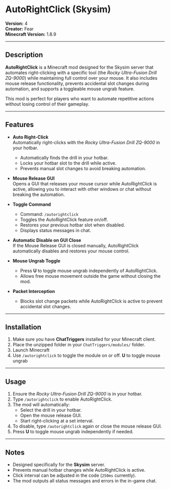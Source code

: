 # AutoRightClick (Skysim)

**Version:** 4  
**Creator:** Fear  
**Minecraft Version:** 1.8.9 

---

## Description

**AutoRightClick** is a Minecraft mod designed for the Skysim server that automates right-clicking with a specific tool (the *Rocky Ultra-Fusion Drill ZQ-9000*) while maintaining full control over your mouse. It also includes mouse release functionality, prevents accidental slot changes during automation, and supports a toggleable mouse ungrab feature.  

This mod is perfect for players who want to automate repetitive actions without losing control of their gameplay.  

---

## Features

- **Auto Right-Click**  
  Automatically right-clicks with the *Rocky Ultra-Fusion Drill ZQ-9000* in your hotbar.  
  - Automatically finds the drill in your hotbar.  
  - Locks your hotbar slot to the drill while active.  
  - Prevents manual slot changes to avoid breaking automation.  

- **Mouse Release GUI**  
  Opens a GUI that releases your mouse cursor while AutoRightClick is active, allowing you to interact with other windows or chat without breaking the automation.  

- **Toggle Command**  
  - Command: `/autorightclick`  
  - Toggles the AutoRightClick feature on/off.  
  - Restores your previous hotbar slot when disabled.  
  - Displays status messages in chat.  

- **Automatic Disable on GUI Close**  
  If the Mouse Release GUI is closed manually, AutoRightClick automatically disables and restores your mouse control.  

- **Mouse Ungrab Toggle**  
  - Press **U** to toggle mouse ungrab independently of AutoRightClick.  
  - Allows free mouse movement outside the game without closing the mod.  

- **Packet Interception**  
  - Blocks slot change packets while AutoRightClick is active to prevent accidental slot changes.  


---

## Installation

1. Make sure you have **ChatTriggers** installed for your Minecraft client.  
2. Place the unzipped folder in your `ChatTriggers/modules/` folder.  
3. Launch Minecraft  
4. Use `/autorightclick` to toggle the module on or off.  **U** to toggle mouse ungrab

---

## Usage

1. Ensure the *Rocky Ultra-Fusion Drill ZQ-9000* is in your hotbar.  
2. Type `/autorightclick` to enable AutoRightClick.  
3. The mod will automatically:  
   - Select the drill in your hotbar.  
   - Open the mouse release GUI.  
   - Start right-clicking at a set interval.  
4. To disable, type `/autorightclick` again or close the mouse release GUI.  
5. Press **U** to toggle mouse ungrab independently if needed.  

---

## Notes

- Designed specifically for the **Skysim** server.  
- Prevents manual hotbar changes while AutoRightClick is active.  
- Click interval can be adjusted in the code (`250ms` currently).  
- The mod outputs all status messages and errors in the in-game chat.  


